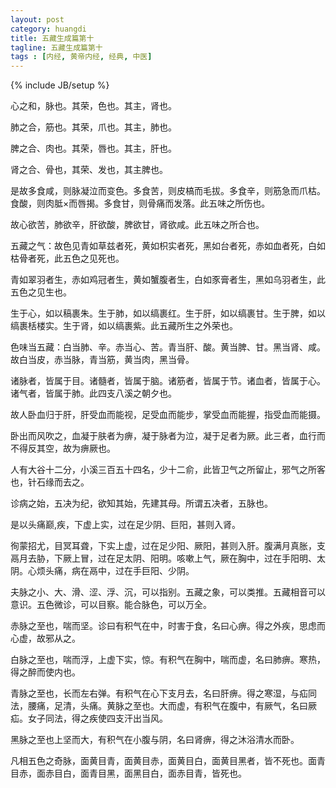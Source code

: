 ```yaml
---
layout: post
category: huangdi
title: 五藏生成篇第十
tagline: 五藏生成篇第十
tags : [内经, 黄帝内经, 经典, 中医]
---
```


{% include JB/setup %}

心之和，脉也。其荣，色也。其主，肾也。

肺之合，筋也。其荣，爪也。其主，肺也。

脾之合、肉也。其荣，唇也。其主，肝也。

肾之合、骨也，其荣、发也，其主脾也。

是故多食咸，则脉凝泣而变色。多食苦，则皮槁而毛拔。多食辛，则筋急而爪枯。食酸，则肉胝×而唇揭。多食甘，则骨痛而发落。此五味之所伤也。

故心欲苦，肺欲辛，肝欲酸，脾欲甘，肾欲咸。此五味之所合也。

五藏之气：故色见青如草兹者死，黄如枳实者死，黑如台者死，赤如血者死，白如枯骨者死，此五色之见死也。

青如翠羽者生，赤如鸡冠者生，黄如蟹腹者生，白如豕膏者生，黑如乌羽者生，此五色之见生也。

生于心，如以稿裹朱。生于肺，如以缟裹红。生于肝，如以缟裹甘。生于脾，如以缟裹栝楼实。生于肾，如以缟裹紫。此五藏所生之外荣也。

色味当五藏：白当肺、辛。赤当心、苦。青当肝、酸。黄当脾、甘。黑当肾、咸。故白当皮，赤当脉，青当筋，黄当肉，黑当骨。

诸脉者，皆属于目。诸髓者，皆属于脑。诸筋者，皆属于节。诸血者，皆属于心。诸气者，皆属于肺。此四支八溪之朝夕也。

故人卧血归于肝，肝受血而能视，足受血而能步，掌受血而能握，指受血而能摄。

卧出而风吹之，血凝于肤者为痹，凝于脉者为泣，凝于足者为厥。此三者，血行而不得反其空，故为痹厥也。

人有大谷十二分，小溪三百五十四名，少十二俞，此皆卫气之所留止，邪气之所客也，针石缘而去之。

诊病之始，五决为纪，欲知其始，先建其母。所谓五决者，五脉也。

是以头痛巅,疾，下虚上实，过在足少阴、巨阳，甚则入肾。

徇蒙招尤，目冥耳聋，下实上虚，过在足少阳、厥阳，甚则入肝。腹满月真胀，支鬲月去胁，下厥上冒，过在足太阴、阳明。咳嗽上气，厥在胸中，过在手阳明、太阴。心烦头痛，病在鬲中，过在手巨阳、少阴。

夫脉之小、大、滑、涩、浮、沉，可以指别。五藏之象，可以类推。五藏相音可以意识。五色微诊，可以目察。能合脉色，可以万全。

赤脉之至也，喘而坚。诊曰有积气在中，时害于食，名曰心痹。得之外疾，思虑而心虚，故邪从之。

白脉之至也，喘而浮，上虚下实，惊。有积气在胸中，喘而虚，名曰肺痹。寒热，得之醉而使内也。

青脉之至也，长而左右弹。有积气在心下支月去，名曰肝痹。得之寒湿，与疝同法，腰痛，足清，头痛。黄脉之至也。大而虚，有积气在腹中，有厥气，名曰厥疝。女子同法，得之疾使四支汗出当风。

黑脉之至也上坚而大，有积气在小腹与阴，名曰肾痹，得之沐浴清水而卧。

凡相五色之奇脉，面黄目青，面黄目赤，面黄目白，面黄目黑者，皆不死也。面青目赤，面赤目白，面青目黑，面黑目白，面赤目青，皆死也。

